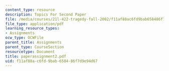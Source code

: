 ```yaml
---
content_type: resource
description: Topics For Second Paper
file: /media/courses/21l-422-tragedy-fall-2002/f11af88ac6fd9bab658486f7d9e94d67_paperassignment2.pdf
file_type: application/pdf
learning_resource_types:
- Assignments
ocw_type: OCWFile
parent_title: Assignments
parent_type: CourseSection
resourcetype: Document
title: paperassignment2.pdf
uid: f11af88a-c6fd-9bab-6584-86f7d9e94d67
---
```

